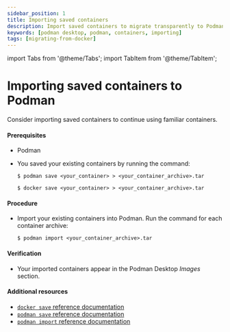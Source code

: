 ```yaml
---
sidebar_position: 1
title: Importing saved containers
description: Import saved containers to migrate transparently to Podman, and continue using familiar containers.
keywords: [podman desktop, podman, containers, importing]
tags: [migrating-from-docker]
---
```


import Tabs from '@theme/Tabs';
import TabItem from '@theme/TabItem';

# Importing saved containers to Podman

Consider importing saved containers to continue using familiar containers.

#### Prerequisites

- Podman

- You saved your existing containers by running the command:

  <Tabs groupId="container-engines">
    <TabItem value="podman" label="Podman">

  ```shell-session
  $ podman save <your_container> > <your_container_archive>.tar
  ```

    </TabItem>
    <TabItem value="docker" label="Docker">

  ```shell-session
  $ docker save <your_container> > <your_container_archive>.tar
  ```

    </TabItem>
  </Tabs>

#### Procedure

- Import your existing containers into Podman.
  Run the command for each container archive:

  ```shell-session
  $ podman import <your_container_archive>.tar
  ```

#### Verification

- Your imported containers appear in the Podman Desktop _Images_ section.

#### Additional resources

- [`docker save` reference documentation](https://docs.docker.com/engine/reference/commandline/save/)
- [`podman save` reference documentation](https://docs.podman.io/en/latest/markdown/podman-save.1.html)
- [`podman import` reference documentation](https://docs.podman.io/en/latest/markdown/podman-import.1.html)
